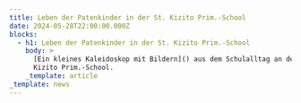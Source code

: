 ```yaml
---
title: Leben der Patenkinder in der St. Kizito Prim.-School
date: 2024-05-28T22:00:00.000Z
blocks:
  - h1: Leben der Patenkinder in der St. Kizito Prim.-School
    body: >
      [Ein kleines Kaleidoskop mit Bildern]() aus dem Schulalltag an der St.
      Kizito Prim.-School.
    _template: article
_template: news
---
```


